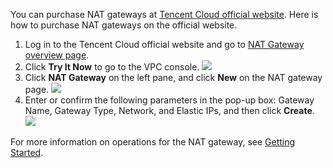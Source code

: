 You can purchase NAT gateways at [Tencent Cloud official website](https://cloud.tencent.com/).
Here is how to purchase NAT gateways on the official website.

1. Log in to the Tencent Cloud official website and go to [NAT Gateway overview page](https://cloud.tencent.com/product/nat).
2. Click **Try It Now** to go to the VPC console.
 ![](https://main.qcloudimg.com/raw/922847ad5a7224562283d37289fb87dd.png)
3. Click **NAT Gateway** on the left pane, and click **New** on the NAT gateway page.
 ![](https://main.qcloudimg.com/raw/c044612141982974b43c71e367f373db.png)
4. Enter or confirm the following parameters in the pop-up box: Gateway Name, Gateway Type, Network, and Elastic IPs, and then click **Create**.
 ![](https://main.qcloudimg.com/raw/b08af08229d92a988d5648caff64a479.png)

For more information on operations for the NAT gateway, see [Getting Started](/document/product/552/18186).


